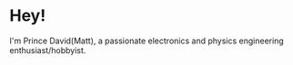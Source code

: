 # **Hey!**
I'm Prince David(Matt), a passionate electronics and physics engineering enthusiast/hobbyist. 

